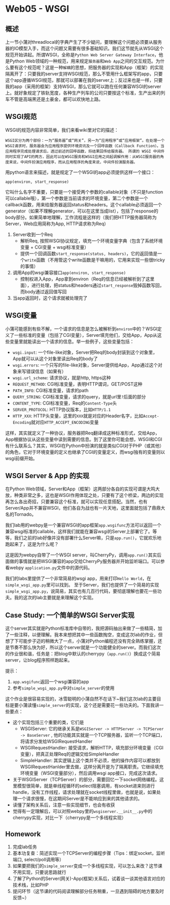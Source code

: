 # Web05 - WSGI

## 概述
上一节小蒲对threadlocal的字典产生了不少疑问，要理解这个问题必须要从服务器的IO模型入手，而这个问题又需要有很多基础知识。我们这节就先从WSGI这个规范开始讲起。所谓WSGI，全称是`Python Web Server Gateway Interface`，他是Python Web领域的一种规范，用来规定`服务器`和`Web
App`之间的交互规范。为什么要有这个规范呢？这是一种`解耦`的思想，把服务器的实现和App（框架）的实现隔离开了：只要我的server支持WSGI规范，那么不管用什么框架写的app，只要这个app遵循WSGI规范，那就可以部署在我的server上；反过来也是一样，只要我的app（采用的框架）支持WSGI，那么它就可以跑在任何兼容WSGI的server上。就好象规定了铁轨宽度，各种生产列车的公司只要按这个标准，生产出来的列车不管是高端黑还是土豪金，都可以欢快地上路。

## WSGI规范

WSGI的规范内容非常简单，我们来看wiki里对它的描述：

    WSGI区分为两个部份：一为“服务器”或“网关”，另一为“应用程序”或“应用框架”。在处理一个WSGI请求时，服务器会为应用程序提供环境资讯及一个回呼函数（Callback Function）。当应用程序完成处理请求后，透过前述的回呼函数，将结果回传给服务器。 所谓的 WSGI 中间件同时实现了API的两方，因此可以在WSGI服务和WSGI应用之间起调解作用：从WSGI服务器的角度来说，中间件扮演应用程序，而从应用程序的角度来说，中间件扮演服务器。

用python语言来描述，就是规定了一个WSGI的app必须提供这样一个接口：
```
app(environ, start_response)
```
它叫什么名字不重要，只要是一个接受两个参数的callable对象（不只是function可以callable哦），第一个参数是当前请求的环境变量，第二个参数是一个callback函数，用来给服务器返回status和headers。这个callable必须返回一个generator（如果不理解generator，可以在这里当成list），包括了response的body部分。如果简单地理解，工作流程是这样的（我们把HTTP服务器简称为Server，Web应用简称为App, HTTP请求称为Req）

1. Server收到一个Req
    + 解析Req, 按照WSGI协议规定，填充一个环境变量字典（包含了系统环境变量 + CGI变量 + wsgi标准变量）
    + 提供一个回调函数`start_response(status, headers)`，它的返回值是一个`write`函数（不用管这个write函数是干嘛用的，它用来实现一些很tricky的事情）
2. 调用App的wsgi兼容接口`app(environ, start_response)`
    + 控制权进入App，App拿到environ（Req的信息已经被解析到了这里面），进行处理，把status和headers通过`start_response`毁掉函数写回，而body通过返回值写回
3. 当app返回时，这个请求就被处理完了

## WSGI变量
小蒲可能感到有些不解，一个请求的信息是怎么被解析到`environ`中的？WSGI定义了一些标准的变量（包括了CGI变量），Server填充他们，交给App，App从这些变量里就能读出一个请求的信息。举一些例子，这些变量包括：

+ `wsgi.input`: 一个file-like对象，Server把Req的body封装到这个对象里，App就可以从这个对象里读出Req的body了
+ `wsgi.errors`: 一个只写的file-like对象，Server提供给App，App通过这个对象来写错误信息（如果有）
+ `wsgi.url_scheme`: 请求协议，就是http, https这种
+ `REQUEST_METHOD`: CGI标准变量，表明HTTP谓词，GET/POST这种
+ `PATH_INFO`: CGI标准变量，请求的path
+ `QUERY_STRING`: CGI标准变量，请求的query，就是url里`?`后面的部分
+ `CONTENT_TYPE`: CGI标准变量，Req的`Content-Type`头
+ `SERVER_PROTOCOL`: HTTP协议版本，比如`HTTP/1.1`
+ `HTTP_XXX`: HTTP头变量，这里的`XXX`就是对应的Header名字，比如`Accept-Encoding`就对应`HTTP_ACCEPT_ENCODING`变量

这样，其实就定义了一种协议，服务器把Req翻译成这种标准形式，交给App，App根据协议从这些变量中读到需要的信息。到了这里你可能会想，WSGI和CGI有什么联系么？其实，WSGI在Python中扮演的就是类似CGI对于PHP（或其他）的角色，它对于环境变量的定义也继承了CGI的变量定义，而wsgi独有的变量则以wsgi前缀开始。

## WSGI Server & App 的实现

在Python Web领域，Server和App（框架）这两部分各自的实现可谓是大鸣大放，种类非常之多，这也是WSGI作用体现之处，只要有了这个桥梁，两边的实现再怎么各出奇招，只要兼容这个标准，就可以实现任意搭配。当然，也有Server/App并不兼容WSGI，他们各自为战也有一片天地，这里面就包括了鼎鼎大名的Tornado。

我们lab用的webpy是一个兼容WSGI的app框架`app.wsgifunc`方法可以返回一个兼容wsgi标准的callable，这样我们就能在兼容wsgi的Server上部署它了。等等，我们之前的lab好像并没有部署什么Server嘛，只是`app.run()`，它就欢乐地跑起来了，这是为什么呢？

这是因为webpy自带了一个WSGI server，叫CherryPy，调用`app.run()`其实后面做的事情就是把WSGI兼容的app交给CherryPy服务器并开始监听端口。可以参看webpy `application.py`文件中的源代码。

我们的labs里提供了一个非常简易的wsgi app，用来打印`Hello World`，在`simple_wsgi_app.py`里可以找到。
至于Server，我们也提供了一个简易的实现`simple_wsgi_app.py`，说简易，其实也有几百行代码，要彻底理解也要花一些功夫。我的这次的lab主要就是来理解这个实现。

## Case Study: 一个简单的WSGI Server实现
这个server其实就是Python标准库中自带的，我把源码抽出来做了一些精简，加了一些注释，以便理解。我本来想把其中一些函数掏空，变成这次lab的作业，但想了下可能步子迈的稍微大了一点，小蒲对Python编程还没有完全熟练掌握，还是节奏不那么快为好，所以这个server就是一个功能健全的server。而我们这次的作业很和谐，任务是：把blog中默认的cherrypy（`app.run()`）换成这个简易server，让blog程序照样跑起来。

提示：

1. `app.wsgifunc`返回一个wsgi兼容的app
2. 参考`simple_wsgi_app.py`中对`simple_server`的使用

这个作业是很容易实现的，冰雪聪明的小蒲自然不在话下~我们这次lab的主要目标是要小蒲读懂`simple_server`的实现，这个还是需要花一些功夫的。下面我讲一些要点：

+ 这个实现包括三个重要的类，它们是
    + WSGIServer: 它的继承关系是`WSGIServer -> HTTPServer -> TCPServer -> BaseServer` , 他的功能其实就是一个TCP服务器，监听一个TCP端口，将请求分发给WSGIRequestHandler
    + WSGIRequestHandler: 接受请求，解析HTTP，填充部分环境变量（CGI变量），把真正处理Req的逻辑交给SimpleHandler
    + SimpleHandler: 其实逻辑上这个类并不必须，他的操作内容可以都放到WSGIRequestHanlder里去做，这样分离开是为了隔离职责。它继续填充环境变量（WSGI变量部分），然后调用wsgi app接口，完成这次请求。
+ 关于WSGIServer（TCPServer）的部分，需要回忆一下socket网络编程。这里模型很简单，就是单线程循环的select阻塞调用，有socket进来则进行handle，没有工作线程，请求处理就在socket线程里做，也就是说，如果处理一个请求很慢，在这期间Server是不能响应到来的其他请求的。
+ 读懂了架构关系后，注意一些实现细节，也会有收获
+ 觉得有一定理解后，可以对照webpy里的`wsgiserver.__init__.py`中的cherrypy实现，对比一下（cherrypy是一个多线程实现）

## Homework
1. 完成lab任务
2. 基本功复查：简述实现一个TCPServer的编程步骤（Tips：绑定socket，监听端口, select/poll调用等）
3. 如果要把我们的`simple_server`变成一个多线程实现，可以怎么来改？这节课不用实现，只要说思路就行
4. 了解了Python的Server(网关)-App(框架)关系后，试着谈一谈其他语言对应的技术栈，比如PHP
5. 提问环节（这节课的代码阅读理解部分任务稍重，一旦遇到阻碍的地方要及时反馈~）
